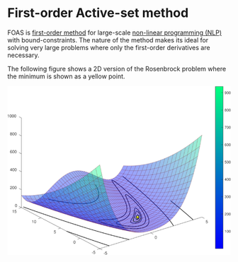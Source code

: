 # First-order Active-set method

FOAS is [first-order method](https://en.wikipedia.org/wiki/Nonlinear_conjugate_gradient_method) 
for large-scale [non-linear programming (NLP)](https://en.wikipedia.org/wiki/Nonlinear_programming) 
with bound-constraints. 
The nature of the method makes its ideal for solving very
large problems where only the first-order derivatives are necessary.

The following figure shows a 2D version of the Rosenbrock problem where the minimum is shown
as a yellow point.

![2D Rosenbrock example](Rosenbrock2dw.png "2D Rosenbrock example")
